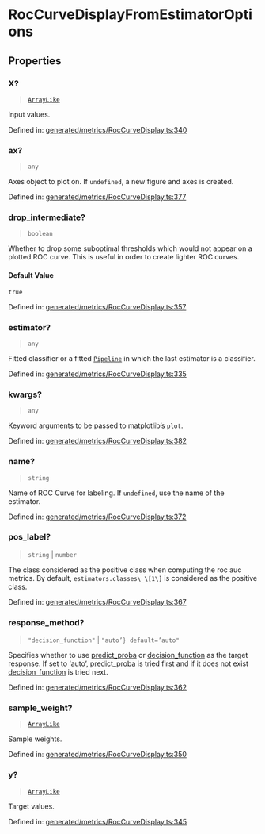# RocCurveDisplayFromEstimatorOptions

## Properties

### X?

> [`ArrayLike`](../types/ArrayLike.md)

Input values.

Defined in:  [generated/metrics/RocCurveDisplay.ts:340](https://github.com/transitive-bullshit/scikit-learn-ts/blob/b59c1ff/packages/sklearn/src/generated/metrics/RocCurveDisplay.ts#L340)

### ax?

> `any`

Axes object to plot on. If `undefined`, a new figure and axes is created.

Defined in:  [generated/metrics/RocCurveDisplay.ts:377](https://github.com/transitive-bullshit/scikit-learn-ts/blob/b59c1ff/packages/sklearn/src/generated/metrics/RocCurveDisplay.ts#L377)

### drop\_intermediate?

> `boolean`

Whether to drop some suboptimal thresholds which would not appear on a plotted ROC curve. This is useful in order to create lighter ROC curves.

#### Default Value

`true`

Defined in:  [generated/metrics/RocCurveDisplay.ts:357](https://github.com/transitive-bullshit/scikit-learn-ts/blob/b59c1ff/packages/sklearn/src/generated/metrics/RocCurveDisplay.ts#L357)

### estimator?

> `any`

Fitted classifier or a fitted [`Pipeline`](sklearn.pipeline.Pipeline.html#sklearn.pipeline.Pipeline "sklearn.pipeline.Pipeline") in which the last estimator is a classifier.

Defined in:  [generated/metrics/RocCurveDisplay.ts:335](https://github.com/transitive-bullshit/scikit-learn-ts/blob/b59c1ff/packages/sklearn/src/generated/metrics/RocCurveDisplay.ts#L335)

### kwargs?

> `any`

Keyword arguments to be passed to matplotlib’s `plot`.

Defined in:  [generated/metrics/RocCurveDisplay.ts:382](https://github.com/transitive-bullshit/scikit-learn-ts/blob/b59c1ff/packages/sklearn/src/generated/metrics/RocCurveDisplay.ts#L382)

### name?

> `string`

Name of ROC Curve for labeling. If `undefined`, use the name of the estimator.

Defined in:  [generated/metrics/RocCurveDisplay.ts:372](https://github.com/transitive-bullshit/scikit-learn-ts/blob/b59c1ff/packages/sklearn/src/generated/metrics/RocCurveDisplay.ts#L372)

### pos\_label?

> `string` \| `number`

The class considered as the positive class when computing the roc auc metrics. By default, `estimators.classes\_\[1\]` is considered as the positive class.

Defined in:  [generated/metrics/RocCurveDisplay.ts:367](https://github.com/transitive-bullshit/scikit-learn-ts/blob/b59c1ff/packages/sklearn/src/generated/metrics/RocCurveDisplay.ts#L367)

### response\_method?

> `"decision_function"` \| `"auto’} default=’auto"`

Specifies whether to use [predict\_proba](../../glossary.html#term-predict_proba) or [decision\_function](../../glossary.html#term-decision_function) as the target response. If set to ‘auto’, [predict\_proba](../../glossary.html#term-predict_proba) is tried first and if it does not exist [decision\_function](../../glossary.html#term-decision_function) is tried next.

Defined in:  [generated/metrics/RocCurveDisplay.ts:362](https://github.com/transitive-bullshit/scikit-learn-ts/blob/b59c1ff/packages/sklearn/src/generated/metrics/RocCurveDisplay.ts#L362)

### sample\_weight?

> [`ArrayLike`](../types/ArrayLike.md)

Sample weights.

Defined in:  [generated/metrics/RocCurveDisplay.ts:350](https://github.com/transitive-bullshit/scikit-learn-ts/blob/b59c1ff/packages/sklearn/src/generated/metrics/RocCurveDisplay.ts#L350)

### y?

> [`ArrayLike`](../types/ArrayLike.md)

Target values.

Defined in:  [generated/metrics/RocCurveDisplay.ts:345](https://github.com/transitive-bullshit/scikit-learn-ts/blob/b59c1ff/packages/sklearn/src/generated/metrics/RocCurveDisplay.ts#L345)
